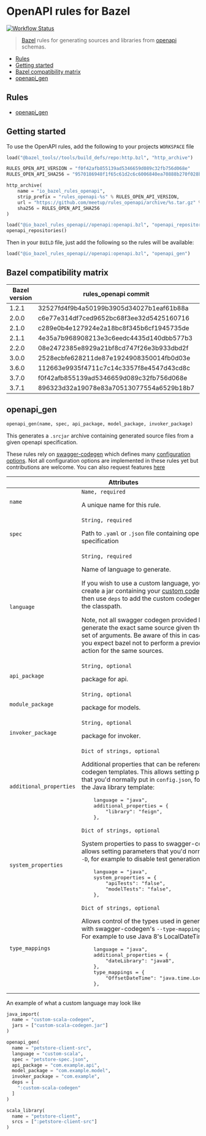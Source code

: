 # OpenAPI rules for Bazel <!-- omit in toc -->

[![Workflow Status](https://github.com/meetup/rules_openapi/workflows/Main/badge.svg)](https://github.com/meetup/rules_openapi/actions)

> [Bazel](https://bazel.build/) rules for generating sources and libraries from [openapi](https://www.openapis.org/) schemas.

- [Rules](#rules)
- [Getting started](#getting-started)
- [Bazel compatibility matrix](#bazel-compatibility-matrix)
- [openapi_gen](#openapi_gen)

## Rules

* [openapi_gen](#openapi_gen)

## Getting started

To use the OpenAPI rules, add the following to your projects `WORKSPACE` file

```python
load("@bazel_tools//tools/build_defs/repo:http.bzl", "http_archive")

RULES_OPEN_API_VERSION = "f0f42afb855139ad5346659d089c32fb756d068e"
RULES_OPEN_API_SHA256 = "9570186948f1f65c61d2c6c6006840ea70888b270f028bbd0eb736caae1cd9df"

http_archive(
    name = "io_bazel_rules_openapi",
    strip_prefix = "rules_openapi-%s" % RULES_OPEN_API_VERSION,
    url = "https://github.com/meetup/rules_openapi/archive/%s.tar.gz" % RULES_OPEN_API_VERSION,
    sha256 = RULES_OPEN_API_SHA256
)

load("@io_bazel_rules_openapi//openapi:openapi.bzl", "openapi_repositories")
openapi_repositories()
```

Then in your `BUILD` file, just add the following so the rules will be available:

```python
load("@io_bazel_rules_openapi//openapi:openapi.bzl", "openapi_gen")
```

## Bazel compatibility matrix

| Bazel version | rules_openapi commit                     | sha256 hash                                                      |
| ------------- | ---------------------------------------- | ---------------------------------------------------------------- |
| 1.2.1         | 32527fd4f9b4a50199b3905d34027b1eaf61b88a | 700feae8dda1a6400672c77e0b2bc2d5db9a21b902c20b342d65bb314af953f3 |
| 2.0.0         | c6e77e314df7ced9652bc68f3ee32d5425160716 | ba55fbd75a50eb8e2fd08d4dc72a8f32858bc14db184677cee969453d72d7c67 |
| 2.1.0         | c289e0b4e127924e2a18bc8f345b6cf1945735de | f88a6627533d2974385b36ce1f3606795cd08070e28e5e44074ed2101afdd348 |
| 2.1.1         | 4e35a7b968908213e3c6eedc4435d140dbb577b3 | d1af6e9bd23b24a07f059b1a97f0bc305d7cf74a2965f06fc11c182d568a0e1c |
| 2.2.0         | 08e2472385e8929a21bf8cd747f26e3b933dbd2f | 9dfeeb8cef2347b5ba3d59b7948fd26518eefc537ca95d4846d6c124e38d294a |
| 3.0.0         | 2528ecbfe628211de87e1924908350014fb0d03e | d4c5b924f0a2a7d844650ff3b76c0475f370e5ceb5b1811665144102e7296383 |
| 3.6.0         | 112663e9935f4711c7c14c3357f8e4547d43cd8c | cf32217fda600e49848cd9b496a2e77e50d695230f437f8d5a2f0f2f5d437338 |
| 3.7.0         | f0f42afb855139ad5346659d089c32fb756d068e | 9570186948f1f65c61d2c6c6006840ea70888b270f028bbd0eb736caae1cd9df |
| 3.7.1         | 896323d32a19078e83a70513077554a6529b18b7 | dca86aea8e76ae891bedf42dbb91a7d4b573efc7142cb6049d6b061768c43701 |

## openapi_gen

```python
openapi_gen(name, spec, api_package, model_package, invoker_package)
```

This generates a `.srcjar` archive containing generated source files from a given openapi specification.

These rules rely on [swagger-codegen](https://github.com/swagger-api/swagger-codegen#swagger-code-generator) which defines many [configuration options](https://github.com/swagger-api/swagger-codegen#to-generate-a-sample-client-library). Not all configuration options
are implemented in these rules yet but contributions are welcome. You can also request features [here](https://github.com/meetup/rules_openapi/issues/new?title=I%20would%20like%20to%20see...)

<table class="table table-condensed table-bordered table-params">
  <colgroup>
    <col class="col-param" />
    <col class="param-description" />
  </colgroup>
  <thead>
    <tr>
      <th colspan="2">Attributes</th>
    </tr>
  </thead>
  <tbody>
    <tr>
      <td><code>name</code></td>
      <td>
        <code>Name, required</code>
        <p>A unique name for this rule.</p>
      </td>
    </tr>
    <tr>
      <td><code>spec</code></td>
      <td>
        <code>String, required</code>
        <p>
          Path to <code>.yaml</code> or <code>.json</code> file containing openapi specification
        </p>
      </td>
    </tr>
    <tr>
      <td><code>language</code></td>
      <td>
        <code>String, required</code>
        <p>Name of language to generate.</p>
        <p>If you wish to use a custom language, you'll need to create a jar containing your <a href="https://github.com/swagger-api/swagger-codegen#making-your-own-codegen-modules">custom codegen module</a>, then use <code>deps</code> to add the custom codegen module to the classpath.</p>
        <p>
          Note, not all swagger codegen provided languages generate the exact same source given the exact same set of arguments.
          Be aware of this in cases where you expect bazel not to perform a previous executed action for the same sources.
        </p>
      </td>
    </tr>
    <tr>
      <td><code>api_package</code></td>
      <td>
        <code>String, optional</code>
        <p>package for api.</p>
      </td>
    </tr>
    <tr>
      <td><code>module_package</code></td>
      <td>
        <code>String, optional</code>
        <p>package for models.</p>
      </td>
    </tr>
    <tr>
      <td><code>invoker_package</code></td>
      <td>
        <code>String, optional</code>
        <p>package for invoker.</p>
      </td>
    </tr>
    <tr>
      <td><code>additional_properties</code></td>
      <td>
        <code>Dict of strings, optional</code>
        <p>Additional properties that can be referenced by the codegen
        templates. This allows setting parameters that you'd normally put in
        <code>config.json</code>, for example the Java library template:</p>
        <pre>
    language = "java",
    additional_properties = {
        "library": "feign",
    },</pre>
      </td>
    </tr>
    <tr>
      <td><code>system_properties</code></td>
      <td>
        <code>Dict of strings, optional</code>
        <p>System properties to pass to swagger-codegen.  This allows setting parameters that you'd normally
        set with <code>-D</code>, for example to disable test generation:</p>
        <pre>
    language = "java",
    system_properties = {
        "apiTests": "false",
        "modelTests": "false",
    },</pre>
      </td>
    </tr>
    <tr>
      <td><code>type_mappings</code></td>
      <td>
        <code>Dict of strings, optional</code>
        <p>Allows control of the types used in generated code with
        swagger-codegen's <code>--type-mappings</code> parameter. For example to
        use Java 8's LocalDateTime class:</p>
        <pre>
    language = "java",
    additional_properties = {
        "dateLibrary": "java8",
    },
    type_mappings = {
        "OffsetDateTime": "java.time.LocalDateTime",
    },</pre>
      </td>
    </tr>
  </tbody>
</table>

An example of what a custom language may look like

```python
java_import(
  name = "custom-scala-codegen",
  jars = ["custom-scala-codegen.jar"]
)

openapi_gen(
  name = "petstore-client-src",
  language = "custom-scala",
  spec = "petstore-spec.json",
  api_package = "com.example.api",
  model_package = "com.example.model",
  invoker_package = "com.example",
  deps = [
    ":custom-scala-codegen"
  ]
)

scala_library(
  name = "petstore-client",
  srcs = [":petstore-client-src"]
)
```

